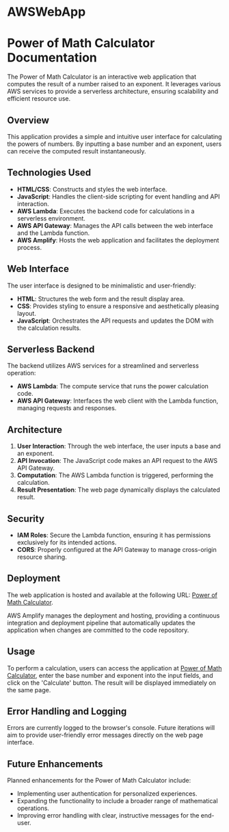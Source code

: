 # AWSWebApp

# Power of Math Calculator Documentation

The Power of Math Calculator is an interactive web application that computes the result of a number raised to an exponent. It leverages various AWS services to provide a serverless architecture, ensuring scalability and efficient resource use.

## Overview

This application provides a simple and intuitive user interface for calculating the powers of numbers. By inputting a base number and an exponent, users can receive the computed result instantaneously.

## Technologies Used

- **HTML/CSS**: Constructs and styles the web interface.
- **JavaScript**: Handles the client-side scripting for event handling and API interaction.
- **AWS Lambda**: Executes the backend code for calculations in a serverless environment.
- **AWS API Gateway**: Manages the API calls between the web interface and the Lambda function.
- **AWS Amplify**: Hosts the web application and facilitates the deployment process.

## Web Interface

The user interface is designed to be minimalistic and user-friendly:

- **HTML**: Structures the web form and the result display area.
- **CSS**: Provides styling to ensure a responsive and aesthetically pleasing layout.
- **JavaScript**: Orchestrates the API requests and updates the DOM with the calculation results.

## Serverless Backend

The backend utilizes AWS services for a streamlined and serverless operation:

- **AWS Lambda**: The compute service that runs the power calculation code.
- **AWS API Gateway**: Interfaces the web client with the Lambda function, managing requests and responses.

## Architecture

1. **User Interaction**: Through the web interface, the user inputs a base and an exponent.
2. **API Invocation**: The JavaScript code makes an API request to the AWS API Gateway.
3. **Computation**: The AWS Lambda function is triggered, performing the calculation.
4. **Result Presentation**: The web page dynamically displays the calculated result.

## Security

- **IAM Roles**: Secure the Lambda function, ensuring it has permissions exclusively for its intended actions.
- **CORS**: Properly configured at the API Gateway to manage cross-origin resource sharing.

## Deployment

The web application is hosted and available at the following URL: [Power of Math Calculator](https://dev.dul393waikcxb.amplifyapp.com/).

AWS Amplify manages the deployment and hosting, providing a continuous integration and deployment pipeline that automatically updates the application when changes are committed to the code repository.

## Usage

To perform a calculation, users can access the application at [Power of Math Calculator](https://dev.dul393waikcxb.amplifyapp.com/), enter the base number and exponent into the input fields, and click on the 'Calculate' button. The result will be displayed immediately on the same page.

## Error Handling and Logging

Errors are currently logged to the browser's console. Future iterations will aim to provide user-friendly error messages directly on the web page interface.

## Future Enhancements

Planned enhancements for the Power of Math Calculator include:

- Implementing user authentication for personalized experiences.
- Expanding the functionality to include a broader range of mathematical operations.
- Improving error handling with clear, instructive messages for the end-user.

